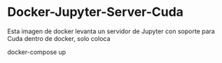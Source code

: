 # Docker-Jupyter-Server-Cuda
Esta imagen de docker levanta un servidor de Jupyter con soporte para Cuda dentro de docker,
solo coloca 

docker-compose up
